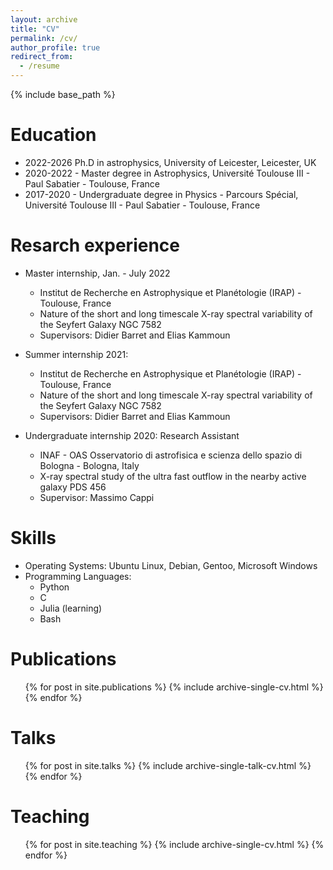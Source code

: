 ```yaml
---
layout: archive
title: "CV"
permalink: /cv/
author_profile: true
redirect_from:
  - /resume
---
```


{% include base_path %}

Education
======
* 2022-2026 Ph.D in astrophysics, University of Leicester, Leicester, UK
* 2020-2022 - Master degree in Astrophysics, Université Toulouse III - Paul Sabatier - Toulouse, France
* 2017-2020  - Undergraduate degree in Physics - Parcours Spécial, Université Toulouse III - Paul Sabatier - Toulouse, France

Resarch experience
======
* Master internship, Jan. - July 2022
  * Institut de Recherche en Astrophysique et Planétologie (IRAP) - Toulouse, France
  * Nature of the short and long timescale X-ray spectral variability of the Seyfert Galaxy NGC 7582
  * Supervisors: Didier Barret and Elias Kammoun

* Summer internship 2021:
  * Institut de Recherche en Astrophysique et Planétologie (IRAP) - Toulouse, France
  * Nature of the short and long timescale X-ray spectral variability of the Seyfert Galaxy NGC 7582
  * Supervisors: Didier Barret and Elias Kammoun

* Undergraduate internship 2020: Research Assistant
  * INAF - OAS  Osservatorio di astrofisica e scienza dello spazio di Bologna - Bologna, Italy
  * X-ray spectral study of the ultra fast outflow in the nearby active galaxy PDS 456
  * Supervisor: Massimo Cappi

Skills
======
* Operating Systems: Ubuntu Linux, Debian, Gentoo, Microsoft Windows
* Programming Languages:
  * Python
  * C
  * Julia (learning)
  * Bash

Publications
======
  <ul>{% for post in site.publications %}
    {% include archive-single-cv.html %}
  {% endfor %}</ul>
  
Talks
======
  <ul>{% for post in site.talks %}
    {% include archive-single-talk-cv.html %}
  {% endfor %}</ul>
  
Teaching
======
  <ul>{% for post in site.teaching %}
    {% include archive-single-cv.html %}
  {% endfor %}</ul>
  
<!-- Service and leadership
======
* Currently signed in to 43 different slack teams -->
